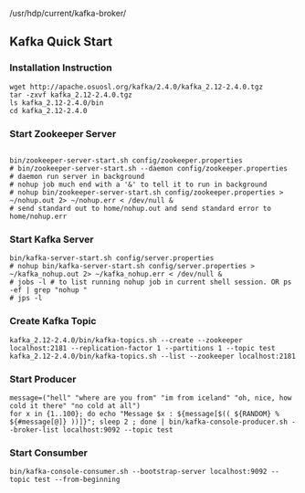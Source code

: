 /usr/hdp/current/kafka-broker/

## Kafka Quick Start
### Installation Instruction 
```
wget http://apache.osuosl.org/kafka/2.4.0/kafka_2.12-2.4.0.tgz
tar -zxvf kafka_2.12-2.4.0.tgz
ls kafka_2.12-2.4.0/bin
cd kafka_2.12-2.4.0
```
### Start Zookeeper Server
```

bin/zookeeper-server-start.sh config/zookeeper.properties
# bin/zookeeper-server-start.sh --daemon config/zookeeper.properties 
# daemon run server in background
# nohup job much end with a '&' to tell it to run in background
# nohup bin/zookeeper-server-start.sh config/zookeeper.properties > ~/nohup.out 2> ~/nohup.err < /dev/null &
# send standard out to home/nohup.out and send standard error to home/nohup.err
```
### Start Kafka Server 
```
bin/kafka-server-start.sh config/server.properties 
# nohup bin/kafka-server-start.sh config/server.properties > ~/kafka_nohup.out 2> ~/kafka_nohup.err < /dev/null &
# jobs -l # to list running nohup job in current shell session. OR ps -ef | grep "nohup "
# jps -l
```
### Create Kafka Topic 
```
kafka_2.12-2.4.0/bin/kafka-topics.sh --create --zookeeper localhost:2181 --replication-factor 1 --partitions 1 --topic test
kafka_2.12-2.4.0/bin/kafka-topics.sh --list --zookeeper localhost:2181
```
### Start Producer 
```
message=("hell" "where are you from" "im from iceland" "oh, nice, how cold it there" "no cold at all")
for x in {1..100}; do echo "Message $x : ${message[$(( ${RANDOM} % ${#message[@]} ))]}"; sleep 2 ; done | bin/kafka-console-producer.sh --broker-list localhost:9092 --topic test
```
### Start Consumber
```
bin/kafka-console-consumer.sh --bootstrap-server localhost:9092 --topic test --from-beginning
```
